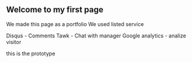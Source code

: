 ## Welcome to my first page

We made this page as a portfolio
We used listed service

Disqus - Comments
Tawk - Chat with manager
Google analytics - analize visitor

this is the prototype
